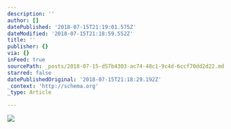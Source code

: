 ```yaml
---
description: ''
author: []
datePublished: '2018-07-15T21:19:01.575Z'
dateModified: '2018-07-15T21:18:59.552Z'
title: ''
publisher: {}
via: {}
inFeed: true
sourcePath: _posts/2018-07-15-d57b4303-ac74-48c1-9c4d-6ccf70dd2d22.md
starred: false
datePublishedOriginal: '2018-07-15T21:18:29.192Z'
_context: 'http://schema.org'
_type: Article

---
```

![](https://the-grid-user-content.s3-us-west-2.amazonaws.com/4a218eac-d1fa-4063-a02f-f48bc6ea010b.jpg)